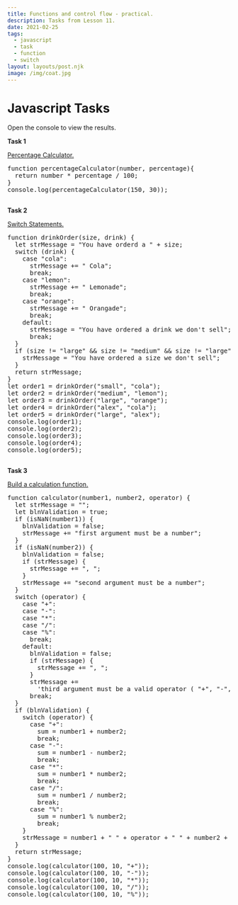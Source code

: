 ```yaml
---
title: Functions and control flow - practical.
description: Tasks from Lesson 11.
date: 2021-02-25
tags:
  - javascript
  - task
  - function
  - switch
layout: layouts/post.njk
image: /img/coat.jpg
---
```


<div class="container mt-4">
  <h1>Javascript Tasks</h1>
  <p>Open the console to view the results.</p>
<!-- Task1 -->
  <b>Task 1</b>
  <p>
    <a class="btn btn-light dropdown-toggle" data-bs-toggle="collapse" href="#collapse1" role="button" aria-expanded="false" aria-controls="collapseExample">
      Percentage Calculator.
    </a>
  </p>
  <div class="collapse" id="collapse1">
    <pre>
function percentageCalculator(number, percentage){
  return number * percentage / 100;
}
console.log(percentageCalculator(150, 30));
    </pre>
  </div>
<!-- Task2 -->
  <b>Task 2</b>
  <p>
    <a class="btn btn-light dropdown-toggle" data-bs-toggle="collapse" href="#collapse2" role="button" aria-expanded="false" aria-controls="collapseExample">
      Switch Statements.
    </a>
  </p>
  <div class="collapse" id="collapse2">
    <pre>
function drinkOrder(size, drink) {
  let strMessage = "You have orderd a " + size;
  switch (drink) {
    case "cola":
      strMessage += " Cola";
      break;
    case "lemon":
      strMessage += " Lemonade";
      break;
    case "orange":
      strMessage += " Orangade";
      break;
    default:
      strMessage = "You have ordered a drink we don't sell";
      break;
  }
  if (size != "large" && size != "medium" && size != "large") {
    strMessage = "You have ordered a size we don't sell";
  }
  return strMessage;
}
let order1 = drinkOrder("small", "cola");
let order2 = drinkOrder("medium", "lemon");
let order3 = drinkOrder("large", "orange");
let order4 = drinkOrder("alex", "cola");
let order5 = drinkOrder("large", "alex");
console.log(order1);
console.log(order2);
console.log(order3);
console.log(order4);
console.log(order5);
    </pre>
  </div>
<!-- Task3 -->
  <b>Task 3</b>
  <p>
    <a class="btn btn-light dropdown-toggle" data-bs-toggle="collapse" href="#collapse3" role="button" aria-expanded="false" aria-controls="collapseExample">
      Build a calculation function.
    </a>
  </p>
  <div class="collapse" id="collapse3">
    <pre>
function calculator(number1, number2, operator) {
  let strMessage = "";
  let blnValidation = true;
  if (isNaN(number1)) {
    blnValidation = false;
    strMessage += "first argument must be a number";
  }
  if (isNaN(number2)) {
    blnValidation = false;
    if (strMessage) {
      strMessage += ", ";
    }
    strMessage += "second argument must be a number";
  }
  switch (operator) {
    case "+":
    case "-":
    case "*":
    case "/":
    case "%":
      break;
    default:
      blnValidation = false;
      if (strMessage) {
        strMessage += ", ";
      }
      strMessage +=
        'third argument must be a valid operator ( "+", "-", "*", "/", "%")';
      break;
  }
  if (blnValidation) {
    switch (operator) {
      case "+":
        sum = number1 + number2;
        break;
      case "-":
        sum = number1 - number2;
        break;
      case "*":
        sum = number1 * number2;
        break;
      case "/":
        sum = number1 / number2;
        break;
      case "%":
        sum = number1 % number2;
        break;
    }
    strMessage = number1 + " " + operator + " " + number2 + "=" + sum;
  }
  return strMessage;
}
console.log(calculator(100, 10, "+"));
console.log(calculator(100, 10, "-"));
console.log(calculator(100, 10, "*"));
console.log(calculator(100, 10, "/"));
console.log(calculator(100, 10, "%"));
    </pre>
  </div>
</div>
<script src="/js/practical-1/task-1.js"></script>
<script src="/js/practical-1/task-2.js"></script>
<script src="/js/practical-1/task-3.js"></script>
